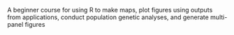 A beginner course for using R to make maps, plot figures using outputs from applications, conduct population genetic analyses, and generate multi-panel figures

